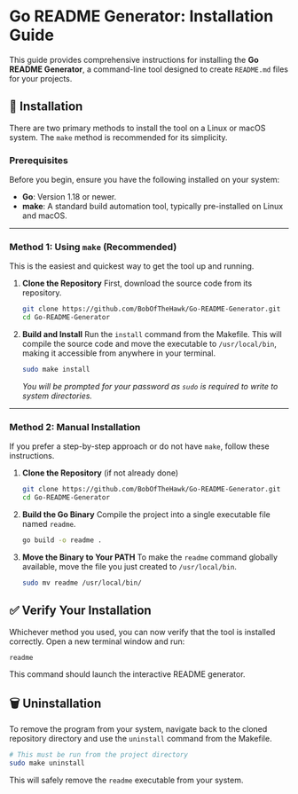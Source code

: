 # Go README Generator: Installation Guide

This guide provides comprehensive instructions for installing the **Go README Generator**, a command-line tool designed to create `README.md` files for your projects.

## 🚀 Installation

There are two primary methods to install the tool on a Linux or macOS system. The `make` method is recommended for its simplicity.

### Prerequisites

Before you begin, ensure you have the following installed on your system:
- **Go**: Version 1.18 or newer.
- **make**: A standard build automation tool, typically pre-installed on Linux and macOS.

---

### Method 1: Using `make` (Recommended)

This is the easiest and quickest way to get the tool up and running.

1.  **Clone the Repository**
    First, download the source code from its repository.
    ```sh
    git clone https://github.com/BobOfTheHawk/Go-README-Generator.git
    cd Go-README-Generator
    ```

2.  **Build and Install**
    Run the `install` command from the Makefile. This will compile the source code and move the executable to `/usr/local/bin`, making it accessible from anywhere in your terminal.
    ```sh
    sudo make install
    ```
    *You will be prompted for your password as `sudo` is required to write to system directories.*

---

### Method 2: Manual Installation

If you prefer a step-by-step approach or do not have `make`, follow these instructions.

1.  **Clone the Repository** (if not already done)
    ```sh
    git clone https://github.com/BobOfTheHawk/Go-README-Generator.git
    cd Go-README-Generator
    ```

2.  **Build the Go Binary**
    Compile the project into a single executable file named `readme`.
    ```sh
    go build -o readme .
    ```

3.  **Move the Binary to Your PATH**
    To make the `readme` command globally available, move the file you just created to `/usr/local/bin`.
    ```sh
    sudo mv readme /usr/local/bin/
    ```

## ✅ Verify Your Installation

Whichever method you used, you can now verify that the tool is installed correctly. Open a new terminal window and run:

```sh
readme
```

This command should launch the interactive README generator.

## 🗑️ Uninstallation

To remove the program from your system, navigate back to the cloned repository directory and use the `uninstall` command from the Makefile.

```sh
# This must be run from the project directory
sudo make uninstall
```

This will safely remove the `readme` executable from your system.
